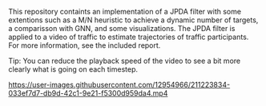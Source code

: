 This repository containts an implementation of a JPDA filter with some extentions such as a M/N heuristic to achieve a dynamic number of targets, a comparisson with GNN, and some visualizations. The JPDA filter is applied to a video of traffic to estimate trajectories of traffic participants. For more information, see the included report.

Tip: You can reduce the playback speed of the video to see a bit more clearly what is going on each timestep.

https://user-images.githubusercontent.com/12954966/211223834-033ef7d7-db9d-42c1-9e21-f5300d959da4.mp4

